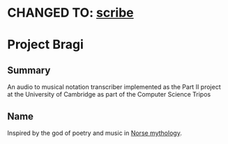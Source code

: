 # CHANGED TO: [scribe](https://github.com/Erlock/scribe)

# Project Bragi
## Summary
An audio to musical notation transcriber implemented as the Part II project at the University of Cambridge as part of the Computer Science Tripos

## Name
Inspired by the god of poetry and music in [Norse mythology](https://en.wikipedia.org/wiki/Bragi).
